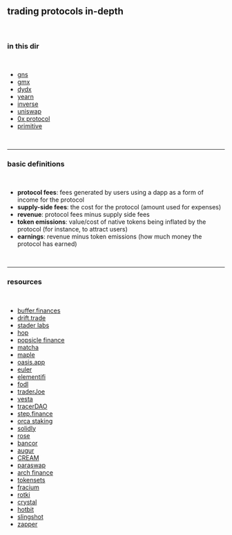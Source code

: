 ## trading protocols in-depth

<br>

### in this dir

<br>

* [gns](gns.md)
* [gmx](https://github.com/go-outside-labs/mev-toolkit/tree/main/MEV_by_chains/MEV_on_Arbitrum/gmx)
* [dydx](dydx.md)
* [yearn](yearn.md)
* [inverse](inverse.md)
* [uniswap](uniswap)
* [0x protocol](0x_protocol)
* [primitive](primitive.md)

<br>

----

### basic definitions

<br>

* **protocol fees**: fees generated by users using a dapp as a form of income for the protocol
* **supply-side fees**: the cost for the protocol (amount used for expenses)
* **revenue**: protocol fees minus supply side fees
* **token emissions**: value/cost of native tokens being inflated by the protocol (for instance, to attract users)
* **earnings**: revenue minus token emissions (how much money the protocol has earned)

<br>


----

### resources

<br>

* [buffer.finances](https://buffer.finance/)
* [drift.trade](https://www.drift.trade/)
* [stader labs](https://staderlabs.com/)
* [hop](https://app.hop.exchange/#/send?token=ETH)
* [popsicle finance](https://popsicle.finance/)
* [matcha](https://matcha.xyz/)
* [maple](https://www.maple.finance/)
* [oasis.app](https://oasis.app/)
* [euler](https://www.euler.finance/)
* [elementifi](https://app.element.fi/fixedrates)
* [fodl](https://app.fodl.finance/nft)
* [traderJoe](https://traderjoexyz.com/farm#/)
* [vesta](https://vestafinance.xyz/)
* [tracerDAO](https://github.com/tracer-protocol)
* [step.finance](https://app.step.finance/#/dashboard)
* [orca staking](https://www.orca.so/staking)
* [solidly](https://solidly.exchange/liquidity)
* [rose](https://app.rose.fi/#/)
* [bancor](https://app.bancor.network/pools)
* [augur](https://augur.net/)
* [CREAM](https://app.cream.finance/)
* [paraswap](https://www.paraswap.io/)
* [arch finance](https://beta.archfinance.io/)
* [tokensets](https://www.tokensets.com/)
* [fracium](https://francium.io/)
* [rotki](https://rotki.com/)
* [crystal](https://defi.krystal.app/)
* [hotbit](https://www.hotbit.io)
* [slingshot](https://app.slingshot.finance/trade/m/MATIC)
* [zapper](https://zapper.fi/invest)
